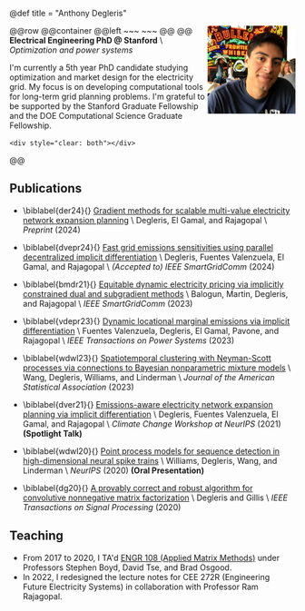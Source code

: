 @def title = "Anthony Degleris"


@@row
@@container
@@left ~~~ <img src="/assets/headshot.jpg" style="width:155px;height:155px;float:right;"> ~~~ @@
@@
**Electrical Engineering PhD @ Stanford** \\
*Optimization and power systems*

I'm currently a 5th year PhD candidate studying optimization and market design for the electricity grid.
My focus is on developing computational tools for long-term grid planning problems.
I'm grateful to be supported by the Stanford Graduate Fellowship and the DOE Computational Science Graduate Fellowship.

~~~
<div style="clear: both"></div>
~~~
@@



## Publications

* \biblabel{der24}{}
  [Gradient methods for scalable multi-value electricity network expansion planning](https://arxiv.org/abs/2404.01255) \\
  Degleris, El Gamal, and Rajagopal \\
  *Preprint* (2024)

* \biblabel{dvepr24}{}
  [Fast grid emissions sensitivities using parallel decentralized implicit differentiation]() \\
  Degleris, Fuentes Valenzuela, El Gamal, and Rajagopal \\
  *(Accepted to) IEEE SmartGridComm* (2024)

* \biblabel{bmdr21}{}
  [Equitable dynamic electricity pricing via implicitly constrained dual and subgradient methods]() \\
  Balogun, Martin, Degleris, and Rajagopal \\
  *IEEE SmartGridComm* (2023)

* \biblabel{vdepr23}{}
  [Dynamic locational marginal emissions via implicit differentiation]() \\
  Fuentes Valenzuela, Degleris, El Gamal, Pavone, and Rajagopal \\
  *IEEE Transactions on Power Systems* (2023)


* \biblabel{wdwl23}{}
  [Spatiotemporal clustering with Neyman-Scott processes via connections to Bayesian nonparametric mixture models]() \\
  Wang, Degleris, Williams, and Linderman \\
  *Journal of the American Statistical Association* (2023)


* \biblabel{dver21}{}
  [Emissions-aware electricity network expansion planning via implicit differentiation]() \\
  Degleris, Fuentes Valenzuela, El Gamal, and Rajagopal \\
  *Climate Change Workshop at NeurIPS* (2021) **(Spotlight Talk)**


* \biblabel{wdwl20}{}
  [Point process models for sequence detection in high-dimensional neural spike trains](https://arxiv.org/abs/2010.04875) \\
  Williams, Degleris, Wang, and Linderman \\
  *NeurIPS* (2020) **(Oral Presentation)**


* \biblabel{dg20}{}
  [A provably correct and robust algorithm for convolutive nonnegative matrix factorization](https://arxiv.org/abs/1906.06899) \\
  Degleris and Gillis \\
  *IEEE Transactions on Signal Processing* (2020)

## Teaching

* From 2017 to 2020, I TA'd [ENGR 108 (Applied Matrix Methods)](https://stanford.edu/class/engr108/) under Professors Stephen Boyd, David Tse, and Brad Osgood.
* In 2022, I redesigned the lecture notes for CEE 272R (Engineering Future Electricity Systems) in collaboration with Professor Ram Rajagopal.
